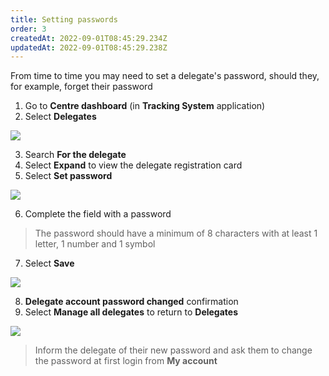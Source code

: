 ```yaml
---
title: Setting passwords
order: 3
createdAt: 2022-09-01T08:45:29.234Z
updatedAt: 2022-09-01T08:45:29.238Z
---
```

From time to time you may need to set a delegate's password, should they, for example, forget their password​

1. Go to **Centre dashboard** (in **Tracking System** application) ​
2. Select **Delegates**​

![](/img/registering-delegates-1.png)

3. Search **For the delegate​**
4. Select **Expand** to view the delegate registration card
5. Select **Set password ​**

![](/img/cm-6-10-Passwords.jpg)

6. Complete the field with a password​

> The password should have a minimum of 8 characters with at least 1 letter, 1 number and 1 symbol​​

7. Select **Save** ​

![](/img/cm-6-11-Passwords.jpg)

8. **Delegate account password changed** confirmation  ​
9. Select **Manage all delegates** to return to **Delegates** ​

![](/img/cm-6-12-Passwords.jpg)

> Inform the delegate of their new password and ask them to change the password at first login from **My account ​**